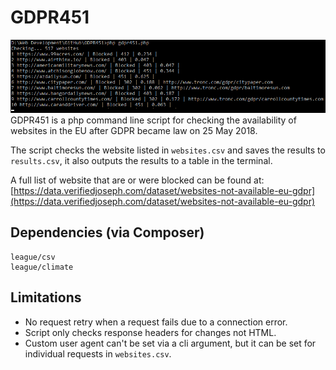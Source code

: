 # GDPR451
![Screenshot](checking.png)
GDPR451 is a php command line script for checking the availability of websites in the EU after GDPR became law on 25 May 2018.

The script checks the website listed in `websites.csv` and saves the results to `results.csv`, it also outputs the results to a table in the terminal.

A full list of website that are or were blocked can be found at: [https://data.verifiedjoseph.com/dataset/websites-not-available-eu-gdpr](https://data.verifiedjoseph.com/dataset/websites-not-available-eu-gdpr)

## Dependencies (via Composer)
```
league/csv
league/climate
```
## Limitations
- No request retry when a request fails due to a connection error.
- Script only checks response headers for changes not HTML.
- Custom user agent can't be set via a cli argument, but it can be set for individual requests in `websites.csv`.
